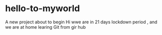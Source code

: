 # hello-to-myworld
A new project about to begin
Hi wwe are in 21 days lockdown period , and we are at home learing Git from gir hub
